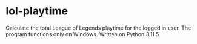 # lol-playtime
Calculate the total League of Legends playtime for the logged in user. The program functions only on Windows. Written on Python 3.11.5.
